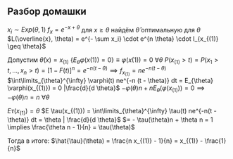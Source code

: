 ## Разбор домашки
$x_i \sim Exp(\theta, 1)$
$f_x = e^{-x + \theta}$ для $x \geq \theta$
найдём $\hat{\theta}$ оптимальную для $\theta$
$L(\overline{x}, \theta) = e^{- \sum x_i} \cdot e^{n \theta} \cdot I_{x_{(1)} \geq \theta}$

Допустим $\hat{\theta}(x) = x_{(1)}$
$\{ E_{\theta} \varphi(x(1)) = 0\} \equiv \varphi(x(1)) = 0 \ \forall \theta$
$P(x_{(1)} > t) = P(x_1 > t, \dots, x_n > t) = [1 - F(t)]^n = e^{-n (t - \theta)} \implies f_{x_{(1)}} = ne^{-n(t - \theta)}$
$\int\limits_{\theta}^{\infty} \varphi(t) ne^{-n (t - \theta)} dt = E_{\theta} \varphi(x_{(1)}) = 0 |\frac{d}{d \theta}$
$- \varphi(\theta)n + n E_{\theta}(\varphi(x_{(1)})) = 0 \implies - \varphi(\theta)n = n \ \forall \theta$

$E \tau(x_{(1)}) = \theta$
$E \tau(x_{(1)}) = \int\limits_{\theta}^{\infty} \tau(t) ne^{-n(t - \theta)} dt = \theta | \frac{d}{d \theta}$
$= - \tau(\theta)n + \theta n = 1 \implies \frac{\theta n - 1}{n} = \tau(\theta)$

Тогда в итоге:
$\hat{\tau}(\theta) = \frac{n x_{(1)} - 1}{n} = x_{(1)} - \frac{1}{n}$